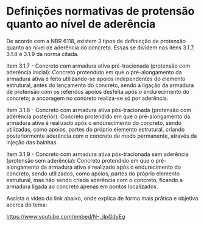 
<h1>Definições normativas de protensão quanto ao nível de aderência</h1>

De acordo com a NBR 6118, existem 3 tipos de definicção de protensão quanto ao nível de aderência do concreto. Essas se dividem nos itens 3.1.7, 3.1.8 e 3.1.9 da norma citada. 


Item 3.1.7 - Concreto com armadura ativa pré-tracionada (protensão com aderência inicial): Concreto protendido em que o pré-alongamento da armadura ativa é feito utilizando-se apoios independentes do elemento estrutural, antes do lançamento do concreto, sendo a ligação da armadura de protensão com os referidos apoios desfeita após o endurecimento do concreto; a ancoragem no concreto realiza-se só por aderência. 

Item 3.1.8 - Concreto com armadura ativa pós-tracionada (protensão com aderência posterior): Concreto protendido em que o pré-alongamento da armadura ativa é realizado após o endurecimento do concreto, sendo utilizadas, como apoios, partes do próprio elemento estrutural, criando posteriormente aderência com o concreto de modo permanente, através da injeção das bainhas.

Item 3.1.9 - Concreto com armadura ativa pós-tracionada sem aderência (protensão sem aderência): Concreto protendido em que o pré-alongamento da armadura ativa é realizado após o endurecimento do concreto, sendo utilizados, como apoios, partes do próprio elemento estrutural, mas não sendo criada aderência com o concreto, ficando a armadura ligada ao concreto apenas em pontos localizados.

Assista o vídeo do link abaixo, onde explica de forma mais prática e objetiva acerca do tema:

 https://www.youtube.com/embed/N-_jIpGdyEg 


